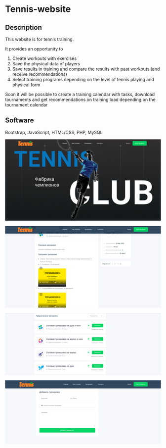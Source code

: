 # Tennis-website

## Description
This website is for tennis training.

It provides an opportunity to
1. Create workouts with exercises
2. Save the physical data of players 
3. Save results in training and compare the results with past workouts (and receive recommendations)
4. Select training programs depending on the level of tennis playing and physical form

Soon it will be possible to create a training calendar with tasks, 
download tournaments and get recommendations on training load depending on the tournament calendar

## Software
Bootstrap, JavaScript, HTML/CSS, PHP, MySQL

![img1](https://github.com/gkarpeev/tennis-website/blob/master/img/img1.png?raw=true)

![img2](https://github.com/gkarpeev/tennis-website/blob/master/img/img2.png?raw=true)

![img3](https://github.com/gkarpeev/tennis-website/blob/master/img/img3.png?raw=true)

![img4](https://github.com/gkarpeev/tennis-website/blob/master/img/img4.png?raw=true)
